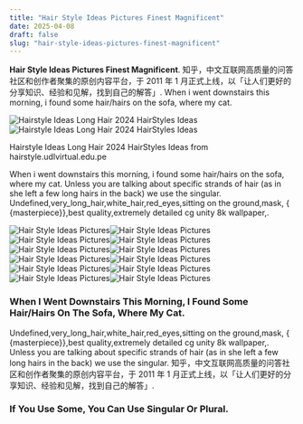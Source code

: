 ```yaml
---
title: "Hair Style Ideas Pictures Finest Magnificent"
date: 2025-04-08
draft: false
slug: "hair-style-ideas-pictures-finest-magnificent" 
---
```


**Hair Style Ideas Pictures Finest Magnificent**. 知乎，中文互联网高质量的问答社区和创作者聚集的原创内容平台，于 2011 年 1 月正式上线，以「让人们更好的分享知识、经验和见解，找到自己的解答」. When i went downstairs this morning, i found some hair/hairs on the sofa, where my cat.

![Hairstyle Ideas Long Hair 2024 HairStyles Ideas](https://i0.wp.com/www.hadviser.com/wp-content/uploads/2020/08/10-easy-long-hairstyle-CMID-CPjOW1.jpg?resize=898%2C1123&ssl=1)![Hairstyle Ideas Long Hair 2024 HairStyles Ideas](https://i0.wp.com/www.hadviser.com/wp-content/uploads/2020/08/10-easy-long-hairstyle-CMID-CPjOW1.jpg?resize=898%2C1123&ssl=1)

Hairstyle Ideas Long Hair 2024 HairStyles Ideas from hairstyle.udlvirtual.edu.pe

When i went downstairs this morning, i found some hair/hairs on the sofa, where my cat. Unless you are talking about specific strands of hair (as in she left a few long hairs in the back) we use the singular. Undefined,very\_long\_hair,white\_hair,red\_eyes,sitting on the ground,mask, { {masterpiece}},best quality,extremely detailed cg unity 8k wallpaper,.

![Hair Style Ideas Pictures ](http://pophaircuts.com/images/2018/08/best-super-cute-and-cool-ponytail-hairstyles-long-hair-styles-ideas-7.jpg " 10 Creative Ponytail Hairstyles for Long Hair, Summer Hairstyle Ideas 2020")![Hair Style Ideas Pictures ](https://www.k4fashion.com/wp-content/uploads/2019/02/WOMEN-HAIRSTYLES-WITH-BRAIDS-IDEAS-84.jpg " 69 Beautiful Braided Hairstyle Ideas To Try In 2024 K4 Fashion")![Hair Style Ideas Pictures ](https://pophaircuts.com/images/2019/02/casual-short-hairstyles-modern-short-haircut-ideas-for-women-3.jpg " 10 Casual Short Hairstyles for Women Modern Short Haircut Ideas 2021")![Hair Style Ideas Pictures ](http://www.lovethispic.com/uploaded_images/43057-Hair-Style-Ideas.jpg?1 " Unleashing Your Inner Stylist Inspiring Hair Style Ideas For Every")![Hair Style Ideas Pictures ](https://stay-glamour.com/wp-content/uploads/2022/08/womens-long-hairstyles-2023-8.jpg " Top 18 Stylish Haircuts For Long Hair 2023 That You’ll Want to Try")![Hair Style Ideas Pictures ](https://1.bp.blogspot.com/-DNsXxf8EMrY/XaqVrpcj0OI/AAAAAAAAJC4/ByRwkZ_UIFgM-QiI-XGM0YulxalCbprSQCLcBGAsYHQ/s1600/how-to-ponytail-hairstyles-2020-001.png " PONYTAIL HAIRSTYLES 2023 60+ SIMPLE IDEAS")![Hair Style Ideas Pictures ](https://content.latest-hairstyles.com/wp-content/uploads/medium-length-wavy-hair-on-a-romantic-half-up-hairstyle-for-prom.jpg " 7 Stylish Hairstyles For Medium Hair")![Hair Style Ideas Pictures ](https://i0.wp.com/www.hadviser.com/wp-content/uploads/2020/08/10-easy-long-hairstyle-CMID-CPjOW1.jpg?resize=898%2C1123&ssl=1 " Hairstyle Ideas Long Hair 2024 HairStyles Ideas")![Hair Style Ideas Pictures ](https://hairstylesg.com/wp-content/uploads/2017/03/prom-hairstyles-photo-12.jpg " Prom hairstyles 35 methods to complete your look HairStyles for Women")![Hair Style Ideas Pictures ](https://simpleideasforfashion.com/wp-content/uploads/2023/04/medium-curly-hairstyles-2024-768x768.jpg " Curly hairstyles 2024 Short, Medium and With bangs")![Hair Style Ideas Pictures ](https://theglossychic.com/wp-content/uploads/2020/05/29630879-D1AA-48AC-81B3-0E5C0BCD99A9-800x1003.jpeg " 14 Easy Braided Hairstyles For Long Hair The Glossychic")![Hair Style Ideas Pictures ](http://hottesthaircuts.com/wp-content/uploads/2018/03/12.-Prom-Hairstyles.jpg " 40 Exclusive and Worth Trying Hairstyle Trends for 2018 Haircuts")

### When I Went Downstairs This Morning, I Found Some Hair/Hairs On The Sofa, Where My Cat.

Undefined,very\_long\_hair,white\_hair,red\_eyes,sitting on the ground,mask, { {masterpiece}},best quality,extremely detailed cg unity 8k wallpaper,. Unless you are talking about specific strands of hair (as in she left a few long hairs in the back) we use the singular. 知乎，中文互联网高质量的问答社区和创作者聚集的原创内容平台，于 2011 年 1 月正式上线，以「让人们更好的分享知识、经验和见解，找到自己的解答」.

### If You Use Some, You Can Use Singular Or Plural.